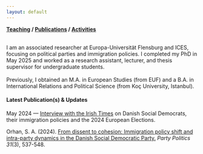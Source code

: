 ```yaml
---
layout: default
---
```

**[Teaching](./teaching.html) / [Publications](./publications.html) / [Activities](./activities.html)**

<br>
I am an associated researcher at Europa-Universität Flensburg and ICES, focusing on political parties and immigration policies.
I completed my PhD in May 2025 and worked as a research assistant, lecturer, and thesis supervisor for undergraduate students. <br><br>
Previously, I obtained an M.A. in European Studies (from EUF) and a B.A. in International Relations and Political Science (from Koç University, Istanbul).<br>

#### Latest Publication(s) & Updates

May 2024 — [Interview with the Irish Times](https://www.irishtimes.com/world/europe/2024/05/29/how-denmarks-social-democrats-stole-far-right-thunder-on-migration/) on Danish Social Democrats, their immigration policies and the 2024 European Elections.

Orhan, S. A. (2024). [From dissent to cohesion: Immigration policy shift and intra-party dynamics in the Danish Social Democratic Party.](https://doi.org/10.1177/13540688241234785) _Party Politics 31_(3), 537-548.

